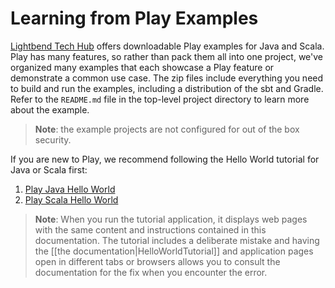 <!--- Copyright (C) 2009-2020 Lightbend Inc. <https://www.lightbend.com> -->
# Learning from Play Examples

[Lightbend Tech Hub](https://developer.lightbend.com/start/?group=play) offers downloadable Play examples for Java and Scala. Play has many features, so rather than pack them all into one project, we've organized many examples that each showcase a Play feature or demonstrate a common use case. The zip files include everything you need to build and run the examples, including a distribution of the sbt and Gradle. Refer to the `README.md` file in the top-level project directory to learn more about the example.

> **Note**: the example projects are not configured for out of the box security.

If you are new to Play, we recommend following the Hello World tutorial for Java or Scala first:

1. [Play Java Hello World](https://developer.lightbend.com/start/?group=play&project=play-samples-play-java-hello-world-tutorial)
2. [Play Scala Hello World](https://developer.lightbend.com/start/?group=play&project=play-samples-play-scala-hello-world-tutorial)

> **Note**: When you run the tutorial application, it displays web pages with the same content and instructions contained in this documentation. The tutorial includes a deliberate mistake and having the [[the documentation|HelloWorldTutorial]] and application pages open in different tabs or browsers allows you to consult the documentation for the fix when you encounter the error. 
